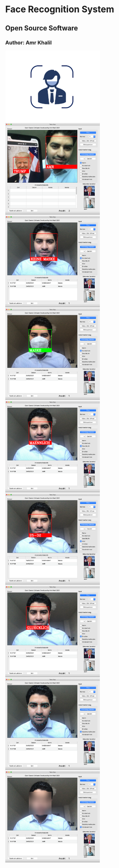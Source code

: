 # Face Recognition System
## Open Source Software
### Author: Amr Khalil

<img src="media/Icon.png" width="300">


<img src="media/1.png" width="300">

<img src="media/2.png" width="300">

<img src="media/3.png" width="300">

<img src="media/4.png" width="300">

<img src="media/5.png" width="300">

<img src="media/6.png" width="300">

<img src="media/7.png" width="300">

<img src="media/8.png" width="300">

